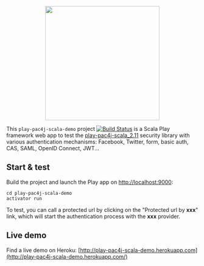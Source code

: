 <p align="center">
  <img src="https://pac4j.github.io/pac4j/img/logo-play.png" width="300" />
</p>

This `play-pac4j-scala-demo` project [![Build Status](https://travis-ci.org/pac4j/play-pac4j-scala-demo.png?branch=2.4.x)](https://travis-ci.org/pac4j/play-pac4j-scala-demo) is a Scala Play framework web app to test the [play-pac4j-scala_2.11](https://github.com/pac4j/play-pac4j) security library with various authentication mechanisms: Facebook, Twitter, form, basic auth, CAS, SAML, OpenID Connect, JWT...


## Start & test

Build the project and launch the Play app on [http://localhost:9000](http://localhost:9000):

    cd play-pac4j-scala-demo
    activator run

To test, you can call a protected url by clicking on the "Protected url by **xxx**" link, which will start the authentication process with the **xxx** provider.


## Live demo

Find a live demo on Heroku: [http://play-pac4j-scala-demo.herokuapp.com](http://play-pac4j-scala-demo.herokuapp.com/)
